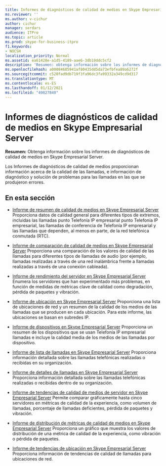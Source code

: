 ```yaml
---
title: Informes de diagnósticos de calidad de medios en Skype Empresarial Server
ms.reviewer: ''
ms.author: v-cichur
author: cichur
manager: serdars
audience: ITPro
ms.topic: article
ms.prod: skype-for-business-itpro
f1.keywords:
- NOCSH
localization_priority: Normal
ms.assetid: ea61428e-a1d5-4189-aae6-3db19ddc5cf2
description: 'Resumen: obtenga información sobre los informes de diagnóstico de calidad de medios en Skype Empresarial Server.'
ms.openlocfilehash: a00084605941af80435dd5da73efbfea89a6272f
ms.sourcegitcommit: c528fad9db719f3fa96dc3fa99332a349cd9d317
ms.translationtype: MT
ms.contentlocale: es-ES
ms.lasthandoff: 01/12/2021
ms.locfileid: "49827840"
---
```

# <a name="media-quality-diagnostic-reports-in-skype-for-business-server"></a>Informes de diagnósticos de calidad de medios en Skype Empresarial Server
 
**Resumen:** Obtenga información sobre los informes de diagnósticos de calidad de medios en Skype Empresarial Server.
  
Los Informes de diagnósticos de calidad de medios proporcionan información acerca de la calidad de las llamadas, e información de diagnóstico y solución de problemas para las llamadas en las que se produjeron errores.
  
## <a name="in-this-section"></a>En esta sección

- [Informe de resumen de calidad de medios en Skype Empresarial Server](summary.md) Proporciona datos de calidad general para diferentes tipos de extremos, incluidas las llamadas punto Telefonía IP empresarial punto Telefonía IP empresarial, las llamadas de conferencia de Telefonía IP empresarial y las llamadas que dependen, al menos en parte, de la red telefónica conmutada (RTC).
    
- [Informe de comparación de calidad de medios en Skype Empresarial Server](comparison.md) Proporciona una comparación de los valores de calidad de las llamadas para diferentes tipos de llamadas de audio (por ejemplo, llamadas realizadas a través de una red inalámbrica frente a llamadas realizadas a través de una conexión cableada).
    
- [Informe de rendimiento del servidor en Skype Empresarial Server](server-performance.md) Enumera los servidores que han experimentado más problemas, en función de medidas de métricas clave de calidad como degradación, pérdida de paquetes y vibración.
    
- [Informe de ubicación en Skype Empresarial Server](location-report.md) Proporciona una lista de ubicaciones de red y un resumen de la calidad de los medios de las llamadas que se producen en cada ubicación. Para este informe, las ubicaciones se basan en subredes IP.
    
- [Informe de dispositivos en Skype Empresarial Server](device-report.md) Proporciona un resumen de los dispositivos que se usan Telefonía IP empresarial llamadas e incluye la calidad media de los medios de las llamadas por dispositivo.
    
- [Informe de lista de llamadas en Skype Empresarial Server](call-list-report-0.md) Proporciona información detallada sobre las llamadas telefónicas realizadas o recibidas en su organización.
    
- [Informe de detalles de llamadas en Skype Empresarial Server](call-detail-report.md) Proporciona información detallada sobre las llamadas telefónicas realizadas o recibidas dentro de su organización.
    
- [Informe de tendencias de calidad de medios de servidor en Skype Empresarial Server](server-media-quality-trend-report.md) Permite comparar gráficamente hasta cinco servidores en métricas de calidad de la experiencia, como volumen de llamadas, porcentaje de llamadas deficientes, pérdida de paquetes y vibración.
    
- [Informe de distribución de métricas de calidad de medios en Skype Empresarial Server](media-quality-metrics-distribution-report.md) Proporciona un gráfico que muestra los valores de distribución de una métrica de calidad de la experiencia, como vibración o pérdida de paquetes.
    
- [Informe de tendencias de ubicación en Skype Empresarial Server](location-trend-report.md) Proporciona información de tendencias de calidad de llamadas para ubicaciones de red.
    

